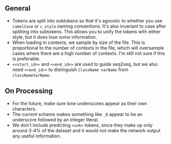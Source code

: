 ## General
* Tokens are split into subtokens so that it's agnostic to whether you use `camelCase` or `c_style` naming conventions. It's also invariant to case after splitting into subtokens. This allows you to unify the tokens with either style, but it does lose _some_ information.
* When loading in contexts, we sample by size of the file. This is proportional to the number of contexts in the file, which will oversample cases where there are a high number of contexts. I'm still not sure if this is preferable.
* `<<start_id>>` and `<<end_id>>` are used to guide seq2seq, but we also need `<<end_id>>` to distinguish `ClassName varName` from `classNameVarName`.

## On Processing
* For the future, make sure lone underscores appear as their own characters.
* The current scheme makes something like `_0` appear to be an underscore followed by an integer literal.
* We don't include predicting `<unk>` tokens, since they make up only around 3-4% of the dataset and it would not make the network output any useful information. 
